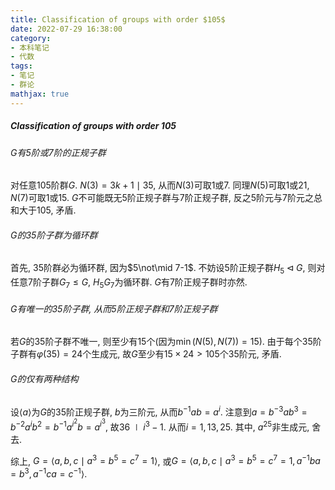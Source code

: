 ```yaml
---
title: Classification of groups with order $105$
date: 2022-07-29 16:38:00
category: 
- 本科笔记
- 代数
tags: 
- 笔记
- 群论
mathjax: true
---
```


##### Classification of groups with order $105$

###### $G$有$5$阶或$7$阶的正规子群

对任意$105$阶群$G$. $N(3)=3k+1\mid 35$, 从而$N(3)$可取$1$或$7$. 同理$N(5)$可取$1$或$21$, $N(7)$可取$1$或$15$. $G$不可能既无$5$阶正规子群与$7$阶正规子群, 反之$5$阶元与$7$阶元之总和大于$105$, 矛盾. 

###### $G$的$35$阶子群为循环群

首先, $35$阶群必为循环群, 因为$5\not\mid 7-1$. 不妨设$5$阶正规子群$H_5\lhd G$, 则对任意$7$阶子群$G_7\leq G$, $H_5G_7$为循环群. $G$有$7$阶正规子群时亦然.

###### $G$有唯一的$35$阶子群, 从而$5$阶正规子群和$7$阶正规子群

若$G$的$35$阶子群不唯一, 则至少有$15$个(因为$\min(N(5),N(7))=15$). 由于每个$35$阶子群有$\varphi(35)=24$个生成元, 故$G$至少有$15\times 24>105$个$35$阶元, 矛盾.

###### $G$的仅有两种结构

设$\left< a\right>$为$G$的$35$阶正规子群, $b$为三阶元, 从而$b^{-1}ab=a^i$. 注意到$a=b^{-3}ab^3=b^{-2}a^ib^2=b^{-1}a^{i^2}b=a^{i^3}$, 故$36\mid i^3-1$. 从而$i=1,13,25$. 其中, $a^{25}$非生成元, 舍去.

综上, $G=\left< a,b,c\mid a^3=b^5=c^7=1\right>$, 或$G=\left< a,b,c\mid a^3=b^5=c^7=1, a^{-1}ba=b^3,a^{-1}ca=c^{-1}\right>$.
